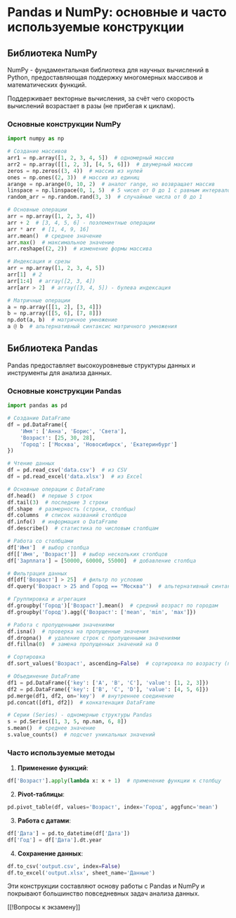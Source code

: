 # Pandas и NumPy: основные и часто используемые конструкции

## Библиотека NumPy

NumPy - фундаментальная библиотека для научных вычислений в Python, предоставляющая поддержку многомерных массивов и математических функций.

Поддерживает векторные вычисления, за счёт чего скорость вычислений возрастает в разы (не прибегая к циклам).

### Основные конструкции NumPy

```python
import numpy as np

# Создание массивов
arr1 = np.array([1, 2, 3, 4, 5])  # одномерный массив
arr2 = np.array([[1, 2, 3], [4, 5, 6]])  # двумерный массив
zeros = np.zeros((3, 4))  # массив из нулей
ones = np.ones((2, 3))  # массив из единиц
arange = np.arange(0, 10, 2)  # аналог range, но возвращает массив
linspace = np.linspace(0, 1, 5)  # 5 чисел от 0 до 1 с равным интервалом
random_arr = np.random.rand(3, 3)  # случайные числа от 0 до 1

# Основные операции
arr = np.array([1, 2, 3, 4])
arr + 2  # [3, 4, 5, 6] - поэлементные операции
arr * arr  # [1, 4, 9, 16]
arr.mean()  # среднее значение
arr.max()  # максимальное значение
arr.reshape((2, 2))  # изменение формы массива

# Индексация и срезы
arr = np.array([1, 2, 3, 4, 5])
arr[1]  # 2
arr[1:4]  # array([2, 3, 4])
arr[arr > 2]  # array([3, 4, 5]) - булева индексация

# Матричные операции
a = np.array([[1, 2], [3, 4]])
b = np.array([[5, 6], [7, 8]])
np.dot(a, b)  # матричное умножение
a @ b  # альтернативный синтаксис матричного умножения
```

## Библиотека Pandas

Pandas предоставляет высокоуровневые структуры данных и инструменты для анализа данных.

### Основные конструкции Pandas

```python
import pandas as pd

# Создание DataFrame
df = pd.DataFrame({
    'Имя': ['Анна', 'Борис', 'Света'],
    'Возраст': [25, 30, 28],
    'Город': ['Москва', 'Новосибирск', 'Екатеринбург']
})

# Чтение данных
df = pd.read_csv('data.csv')  # из CSV
df = pd.read_excel('data.xlsx')  # из Excel

# Основные операции с DataFrame
df.head()  # первые 5 строк
df.tail(3)  # последние 3 строки
df.shape  # размерность (строки, столбцы)
df.columns  # список названий столбцов
df.info()  # информация о DataFrame
df.describe()  # статистика по числовым столбцам

# Работа со столбцами
df['Имя']  # выбор столбца
df[['Имя', 'Возраст']]  # выбор нескольких столбцов
df['Зарплата'] = [50000, 60000, 55000]  # добавление столбца

# Фильтрация данных
df[df['Возраст'] > 25]  # фильтр по условию
df.query('Возраст > 25 and Город == "Москва"')  # альтернативный синтаксис

# Группировка и агрегация
df.groupby('Город')['Возраст'].mean()  # средний возраст по городам
df.groupby('Город').agg({'Возраст': ['mean', 'min', 'max']})

# Работа с пропущенными значениями
df.isna()  # проверка на пропущенные значения
df.dropna()  # удаление строк с пропущенными значениями
df.fillna(0)  # замена пропущенных значений на 0

# Сортировка
df.sort_values('Возраст', ascending=False)  # сортировка по возрасту (по убыванию)

# Объединение DataFrame
df1 = pd.DataFrame({'key': ['A', 'B', 'C'], 'value': [1, 2, 3]})
df2 = pd.DataFrame({'key': ['B', 'C', 'D'], 'value': [4, 5, 6]})
pd.merge(df1, df2, on='key')  # внутреннее соединение
pd.concat([df1, df2])  # конкатенация DataFrame

# Серии (Series) - одномерные структуры Pandas
s = pd.Series([1, 3, 5, np.nan, 6, 8])
s.mean()  # среднее значение
s.value_counts()  # подсчет уникальных значений
```

### Часто используемые методы

1. **Применение функций**:
```python
df['Возраст'].apply(lambda x: x + 1)  # применение функции к столбцу
```

2. **Pivot-таблицы**:
```python
pd.pivot_table(df, values='Возраст', index='Город', aggfunc='mean')
```

3. **Работа с датами**:
```python
df['Дата'] = pd.to_datetime(df['Дата'])
df['Год'] = df['Дата'].dt.year
```

4. **Сохранение данных**:
```python
df.to_csv('output.csv', index=False)
df.to_excel('output.xlsx', sheet_name='Данные')
```

Эти конструкции составляют основу работы с Pandas и NumPy и покрывают большинство повседневных задач анализа данных.


[[!Вопросы к экзамену]]